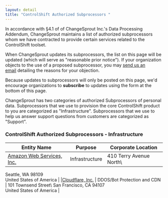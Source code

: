 ```yaml
---
layout: detail
title: "ControlShift Authorized Subprocessors "
---
```

In accordance with §4.1 of of ChangeSprout Inc.'s Data Processing Addendum, ChangeSprout maintains a list of authorized subprocessors whom we have contracted to provide certain services related to the ControlShift toolset. 

When ChangeSprout updates its subprocessors, the list on this page will be updated (which will serve as "reasonable prior notice"). If your organization objects to the use of a proposed subprocessor, you may [send us an email](mailto:support@controlshiftlabs.com) detailing the reasons for your objection. 

Because updates to subprocessors will only be posted on this page, we'd encourage organizations to **subscribe** to updates using the form at the bottom of this page.

ChangeSprout has two categories of authorized Subprocessors of personal data. Subprocessors that we use to provision the core ControlShift product to you are categorized as "Infrastructure". Subprocessors that we use to help us answer support questions from customers are categorized as "Support".

### ControlShift Authorized Subprocessors - Infrastructure

| Entity Name         | Purpose        | Corporate Location                                                 |
| ------------------- | -------------- | ------------------------------------------------------------------ |
| [Amazon Web Services, Inc.](https://aws.amazon.com) | Infrastructure | 410 Terry Avenue North\
Seattle, WA 98109\
United States of America |
|[Cloudflare, Inc.](https://www.cloudflare.com) | DDOS/Bot Protection and CDN | 101 Townsend Street\ 
San Francisco, CA 94107\
United States of America |